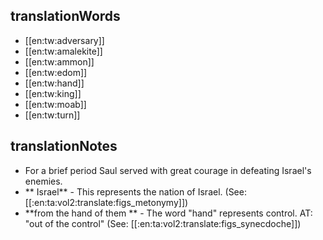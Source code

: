 ## translationWords

* [[en:tw:adversary]]
* [[en:tw:amalekite]]
* [[en:tw:ammon]]
* [[en:tw:edom]]
* [[en:tw:hand]]
* [[en:tw:king]]
* [[en:tw:moab]]
* [[en:tw:turn]]

## translationNotes

* For a brief period Saul served with great courage in defeating Israel's enemies.
* ** Israel** - This represents the nation of Israel. (See: [[:en:ta:vol2:translate:figs_metonymy]])
* **from the hand of them ** - The word "hand" represents control. AT: "out of the control" (See: [[:en:ta:vol2:translate:figs_synecdoche]])
